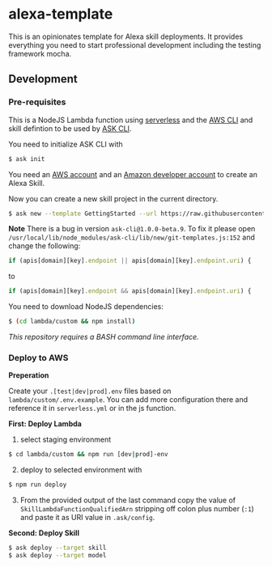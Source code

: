 # alexa-template

This is an opinionates template for Alexa skill deployments. It provides everything you need to start professional development including the testing framework mocha.

## Development

### Pre-requisites

This is a NodeJS Lambda function using [serverless](https://serverless.com/framework/docs/getting-started/) and the [AWS CLI](https://github.com/aws/aws-cli) and skill defintion to be used by [ASK CLI](https://developer.amazon.com/docs/smapi/quick-start-alexa-skills-kit-command-line-interface.html).

You need to initialize ASK CLI with 

```bash
$ ask init
```

You need an [AWS account](https://aws.amazon.com) and an [Amazon developer account](https://developer.amazon.com) to create an Alexa Skill.

Now you can create a new skill project in the current directory.

```bash
$ ask new --template GettingStarted --url https://raw.githubusercontent.com/Pindar/alexa-template/master/templates.json --skill-name my_new_skill
```

**Note**
There is a bug in version `ask-cli@1.0.0-beta.9`. To fix it please open `/usr/local/lib/node_modules/ask-cli/lib/new/git-templates.js:152` and change the following:
```js
if (apis[domain][key].endpoint || apis[domain][key].endpoint.uri) {
```
to 
```js
if (apis[domain][key].endpoint && apis[domain][key].endpoint.uri) {
```


You need to download NodeJS dependencies:

```bash
$ (cd lambda/custom && npm install)
```

*This repository requires a BASH command line interface.*

### Deploy to AWS

**Preperation**

Create your `.[test|dev|prod].env` files based on `lambda/custom/.env.example`. You can add more configuration there and reference it in `serverless.yml` or in the js function.

**First: Deploy Lambda**

1. select staging environment 
```bash 
$ cd lambda/custom && npm run [dev|prod]-env
```
2. deploy to selected environment with
```bash
$ npm run deploy
```
3. From the provided output of the last command copy the value of `SkillLambdaFunctionQualifiedArn` stripping off colon plus number (`:1`) and paste it as URI value in `.ask/config`.

**Second: Deploy Skill**

```bash
$ ask deploy --target skill
$ ask deploy --target model
```


